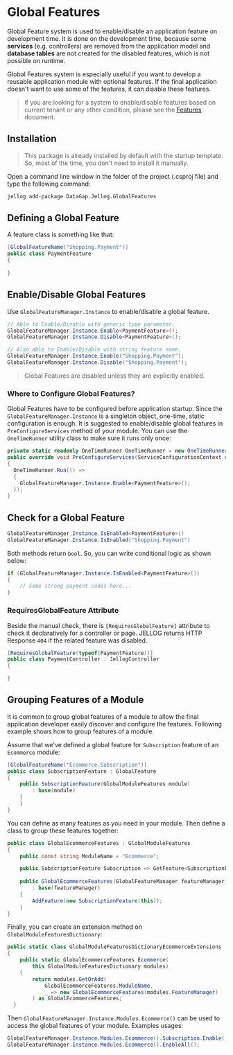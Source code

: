 # Global Features
Global Feature system is used to enable/disable an application feature on development time. It is done on the development time, because some **services** (e.g. controllers) are removed from the application model and **database tables** are not created for the disabled features, which is not possible on runtime.

Global Features system is especially useful if you want to develop a reusable application module with optional features. If the final application doesn't want to use some of the features, it can disable these features.

> If you are looking for a system to enable/disable features based on current tenant or any other condition, please see the [Features](Features.md) document.

## Installation
> This package is already installed by default with the startup template. So, most of the time, you don't need to install it manually.

Open a command line window in the folder of the project (.csproj file) and type the following command:

```bash
jellog add-package DataGap.Jellog.GlobalFeatures
```

## Defining a Global Feature

A feature class is something like that:

```csharp
[GlobalFeatureName("Shopping.Payment")]
public class PaymentFeature
{
    
}
```

## Enable/Disable Global Features

Use `GlobalFeatureManager.Instance` to enable/disable a global feature.

```csharp
// Able to Enable/Disable with generic type parameter.
GlobalFeatureManager.Instance.Enable<PaymentFeature>();
GlobalFeatureManager.Instance.Disable<PaymentFeature>();

// Also able to Enable/Disable with string feature name.
GlobalFeatureManager.Instance.Enable("Shopping.Payment");
GlobalFeatureManager.Instance.Disable("Shopping.Payment");
```

> Global Features are disabled unless they are explicitly enabled.

### Where to Configure Global Features?

Global Features have to be configured before application startup. Since the `GlobalFeatureManager.Instance` is a singleton object, one-time, static configuration is enough. It is suggested to enable/disable global features in `PreConfigureServices` method of your module. You can use the `OneTimeRunner` utility class to make sure it runs only once:

```csharp
private static readonly OneTimeRunner OneTimeRunner = new OneTimeRunner();
public override void PreConfigureServices(ServiceConfigurationContext context)
{
  OneTimeRunner.Run(() =>
  {
  	GlobalFeatureManager.Instance.Enable<PaymentFeature>();
  });
}
```

## Check for a Global Feature

```csharp
GlobalFeatureManager.Instance.IsEnabled<PaymentFeature>()
GlobalFeatureManager.Instance.IsEnabled("Shopping.Payment")
```

Both methods return `bool`. So, you can write conditional logic as shown below:

```csharp
if (GlobalFeatureManager.Instance.IsEnabled<PaymentFeature>())
{
    // Some strong payment codes here...
}
```

### RequiresGlobalFeature Attribute

Beside the manual check, there is `[RequiresGlobalFeature]` attribute to check it declaratively for a controller or page. JELLOG returns HTTP Response `404` if the related feature was disabled.

```csharp
[RequiresGlobalFeature(typeof(PaymentFeature))]
public class PaymentController : JellogController
{

}
```

## Grouping Features of a Module

It is common to group global features of a module to allow the final application developer easily discover and configure the features. Following example shows how to group features of a module.

Assume that we've defined a global feature for `Subscription` feature of an `Ecommerce` module:

```csharp
[GlobalFeatureName("Ecommerce.Subscription")]
public class SubscriptionFeature : GlobalFeature
{
    public SubscriptionFeature(GlobalModuleFeatures module)
        : base(module)
    {
    }
}
```

You can define as many features as you need in your module. Then define a class to group these features together:

```csharp
public class GlobalEcommerceFeatures : GlobalModuleFeatures
{
    public const string ModuleName = "Ecommerce";

    public SubscriptionFeature Subscription => GetFeature<SubscriptionFeature>();
	
    public GlobalEcommerceFeatures(GlobalFeatureManager featureManager)
        : base(featureManager)
    {
        AddFeature(new SubscriptionFeature(this));
    }
}
```

Finally, you can create an extension method on `GlobalModuleFeaturesDictionary`:

```csharp
public static class GlobalModuleFeaturesDictionaryEcommerceExtensions
{
    public static GlobalEcommerceFeatures Ecommerce(
        this GlobalModuleFeaturesDictionary modules)
    {
        return modules.GetOrAdd(
            GlobalEcommerceFeatures.ModuleName,
            _ => new GlobalEcommerceFeatures(modules.FeatureManager)
        ) as GlobalEcommerceFeatures;
  }
```

Then `GlobalFeatureManager.Instance.Modules.Ecommerce()` can be used to access the global features of your module. Examples usages:

```csharp
GlobalFeatureManager.Instance.Modules.Ecommerce().Subscription.Enable();
GlobalFeatureManager.Instance.Modules.Ecommerce().EnableAll();
```

